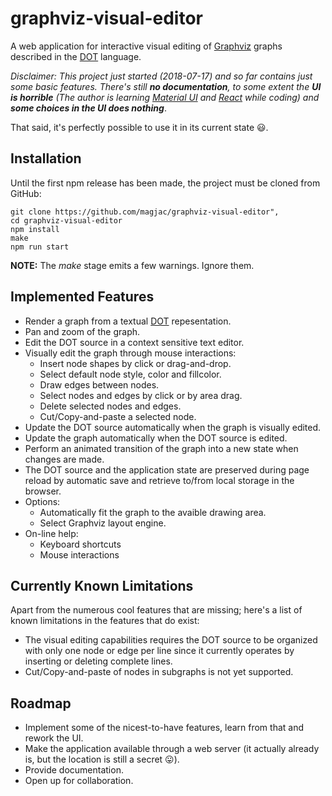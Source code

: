 # graphviz-visual-editor

A web application for interactive visual editing of [Graphviz](http://www.graphviz.org) graphs described in the [DOT](https://www.graphviz.org/doc/info/lang.html) language.

*Disclaimer: This project just started (2018-07-17) and so far contains just some basic features. There's still **no documentation**, to some extent the **UI is horrible** (The author is learning [Material UI](https://material-ui.com/) and [React](https://material-ui.com/) while coding) and **some choices in the UI does nothing***.

That said, it's perfectly possible to use it in its current state :smiley:.

## Installation ##

Until the first npm release has been made, the project must be cloned from GitHub:
```
git clone https://github.com/magjac/graphviz-visual-editor",
cd graphviz-visual-editor
npm install
make
npm run start
```

**NOTE:** The *make* stage emits a few warnings. Ignore them.

## Implemented Features ##

* Render a graph from a textual [DOT](https://www.graphviz.org/doc/info/lang.html) repesentation.
* Pan and zoom of the graph.
* Edit the DOT source in a context sensitive text editor.
* Visually edit the graph through mouse interactions:
  * Insert node shapes by click or drag-and-drop.
  * Select default node style, color and fillcolor.
  * Draw edges between nodes.
  * Select nodes and edges by click or by area drag.
  * Delete selected nodes and edges.
  * Cut/Copy-and-paste a selected node.
* Update the DOT source automatically when the graph is visually edited.
* Update the graph automatically when the DOT source is edited.
* Perform an animated transition of the graph into a new state when changes are made.
* The DOT source and the application state are preserved during page reload by automatic save and retrieve to/from local storage in the browser.
* Options:
  * Automatically fit the graph to the avaible drawing area.
  * Select Graphviz layout engine.
* On-line help:
  * Keyboard shortcuts
  * Mouse interactions

## Currently Known Limitations ##

Apart from the numerous cool features that are missing; here's a list of known limitations in the features that do exist:

* The visual editing capabilities requires the DOT source to be organized with only one node or edge per line since it currently operates by inserting or deleting complete lines.
* Cut/Copy-and-paste of nodes in subgraphs is not yet supported.

## Roadmap ##

* Implement some of the nicest-to-have features, learn from that and rework the UI.
* Make the application available through a web server (it actually already is, but the location is still a secret :stuck_out_tongue:).
* Provide documentation.
* Open up for collaboration.
